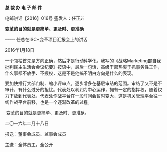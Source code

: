 **总 裁 办 电 子 邮 件**

 

电邮讲话【2016】016号         签发人：任正非



 

**变革的目的就是更简单、更及时、更准确**

----- 任总在ISC+变革项目汇报会上的讲话

2016年1月18日



​    一个领袖首先是方向正确，然后才是行动科学化。我写的《战略Marketing部自我批判民主生活会会议纪要》按语中，最后一句话，高级干部热衷于抓事务性工作，什么事都不放手、不授权，这是不是他搞不明白方向是什么的表现。



​    要加快推行大部门制、缩小评审点。逐步增多在基层审结的范围。审结了又不是不审计，有什么过分的担忧。代表处以利润为中心运作，拥有一定的指挥权，随着权力下放到代表处，代表处作战平台在一段时间会暂时变大，这是机关管理平台往一线作战平台前移，也是一个逐渐改革的过程。



​    变革的目的就是更简单、更及时、更准确。



二〇一六年二月十八日



报送：董事会成员、监事会成员

主送：全体员工，全公开